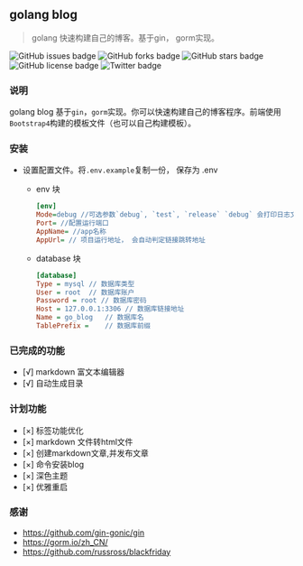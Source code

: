 ## **golang blog**
> golang 快速构建自己的博客。基于gin， gorm实现。

<p class="center">
<img src="https://img.shields.io/github/issues/anziguoer/golang-blog" alt="GitHub issues badge">
<img src="https://img.shields.io/github/forks/anziguoer/golang-blog" alt="GitHub forks badge">
<img src="https://img.shields.io/github/stars/anziguoer/golang-blog" alt="GitHub stars badge">
<img src="https://img.shields.io/github/license/anziguoer/golang-blog" alt="GitHub license badge">
<img src="https://img.shields.io/twitter/url?url=https%3A%2F%2Fgithub.com%2Fanziguoer%2Fgolang-blog" alt="Twitter badge">
</p>


### 说明

golang blog 基于`gin`，`gorm`实现。你可以快速构建自己的博客程序。前端使用`Bootstrap4`构建的模板文件（也可以自己构建模板）。

### 安装

- 设置配置文件。将`.env.example`复制一份， 保存为 .env
    - env 块
        ```ini
        [env]
        Mode=debug //可选参数`debug`, `test`, `release` `debug` 会打印日志文件， `sql`语句到控制台。`test` 测试使用 `release` 线上使用， 不会打印相关的日志，`sql`语句
        Port= //配置运行端口
        AppName= //app名称
        AppUrl= // 项目运行地址， 会自动判定链接跳转地址
        ```
  - database 块
  
    ```ini
    [database]
    Type = mysql // 数据库类型
    User = root  // 数据库账户
    Password = root // 数据库密码
    Host = 127.0.0.1:3306 // 数据库链接地址
    Name = go_blog   // 数据库名
    TablePrefix =    // 数据库前缀
    ``` 
### **已完成的功能**
- [√] markdown 富文本编辑器
- [√] 自动生成目录

### **计划功能**
- [×] 标签功能优化
- [×] markdown 文件转html文件
- [×] 创建markdown文章,并发布文章
- [×] 命令安装blog
- [×] 深色主题
- [×] 优雅重启

### 感谢
- https://github.com/gin-gonic/gin
- https://gorm.io/zh_CN/
- https://github.com/russross/blackfriday